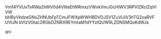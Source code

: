 Vm14YVUxTnRWa2hWV0d4VllteEtWRmxzVWxkVmJGcHlWV3RPVlZKclZqVlVW
bHByVkdzeGNsZHNUbFpTCmJFWXpWWHBDVDJSV1ZuVlJiV3hTQ2xaRVFUVlJN
bVIzVGtac2RGbDZNRXREYmtaM1dYYzlQUW9LZDNSMQoKdWJs

qrc